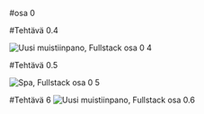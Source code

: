 #osa 0 

#Tehtävä 0.4

![Uusi muistiinpano, Fullstack osa 0 4](https://user-images.githubusercontent.com/71626702/199733010-c84b733c-db1a-4e98-b0a7-411dfc46c494.png)

#Tehtävä 0.5 

![Spa, Fullstack osa 0 5](https://user-images.githubusercontent.com/71626702/201136337-f90741f1-7e6a-4702-9421-456302ec03c8.png)

#Tehtävä 6
![Uusi muistiinpano, Fullstack osa 0.6](https://user-images.githubusercontent.com/71626702/201139905-689943c8-2d87-4137-8f2e-9f87bb513cbb.png)
